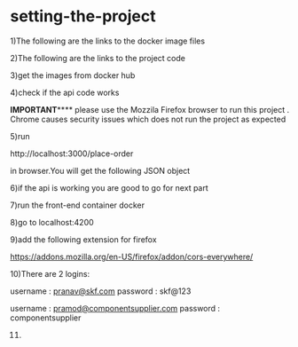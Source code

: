# setting-the-project

1)The following are the links to the docker image files


2)The following are the links to the project code


3)get the images from docker hub 


4)check if the api code works

**********IMPORTANT**************
please use the Mozzila Firefox browser to run this project . Chrome causes security issues which does not run the project as expected

5)run 

http://localhost:3000/place-order

in browser.You will get the following JSON object

6)if the api is working you are good to go for next part
  
7)run the front-end container docker

8)go to localhost:4200

9)add the following extension for firefox

  https://addons.mozilla.org/en-US/firefox/addon/cors-everywhere/

10)There are 2 logins:
  
  username : pranav@skf.com
  password : skf@123
  
  username : pramod@componentsupplier.com
  password : componentsupplier

11)
  

